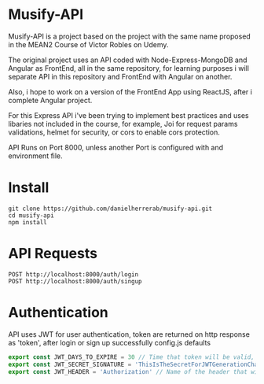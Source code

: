 # Musify-API
Musify-API is a project based on the project with the same name proposed in the MEAN2 Course of Victor Robles on Udemy.

The original project uses an API coded with Node-Express-MongoDB and Angular as FrontEnd, all in the same repository, for learning purposes i will separate API in this repository and FrontEnd with Angular on another.

Also, i hope to work on a version of the FrontEnd App using ReactJS, after i complete Angular project.

For this Express API i've been trying to implement best practices and uses libaries not included in the course, for example, Joi for request params validations, helmet for security, or cors to enable cors protection.

API Runs on Port 8000, unless another Port is configured with and environment file.


# Install
```
git clone https://github.com/danielherrerab/musify-api.git
cd musify-api
npm install
```
# API Requests
```
POST http://localhost:8000/auth/login
POST http://localhost:8000/auth/singup
```

# Authentication
API uses JWT for user authentication, token are returned on http response as 'token', after login or sign up successfully
config.js defaults
```js
export const JWT_DAYS_TO_EXPIRE = 30 // Time that token will be valid, in days
export const JWT_SECRET_SIGNATURE = 'ThisIsTheSecretForJWTGenerationChangeItBeforeUseItPleaseXoXo' // Secret phrase used to authenticate token
export const JWT_HEADER = 'Authorization' // Name of the header that will be used to look for the token
```

